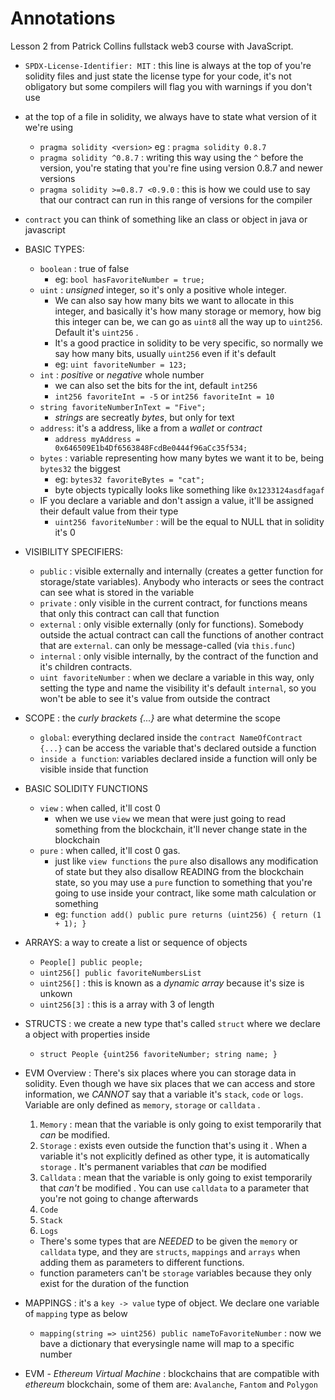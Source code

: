 # Annotations
Lesson 2 from Patrick Collins fullstack web3 course with JavaScript.

- `SPDX-License-Identifier: MIT` : this line is always at the top of you're solidity files and just state the license type for your code, it's not obligatory but some compilers will flag you with warnings if you don't use
- at the top of a file in solidity, we always have to state what version of it we're using
	- `pragma solidity <version>`  eg : `pragma solidity 0.8.7` 
	- `pragma solidity ^0.8.7` : writing this way using the `^` before the version, you're stating that you're fine using version 0.8.7 and newer versions
	- `pragma solidity >=0.8.7 <0.9.0` : this is how we could use to say that our contract can run in this range of versions for the compiler
- `contract` you can think of something like an class or object in java or javascript

- BASIC TYPES:
	- `boolean` : true of false 
		- eg: `bool hasFavoriteNumber = true;` 
	- `uint` : *unsigned* integer, so it's only a positive whole integer. 
		- We can also say how many bits we want to allocate in this integer, and basically it's how many storage or memory, how big this integer can be, we can go as `uint8` all the way up to `uint256`. Default it's `uint256` .  
		- It's a good practice in solidity to be very specific, so normally we say how many bits, usually `uint256` even if it's default
		- eg: `uint favoriteNumber = 123;`
	- `int` : *positive* or *negative* whole number
		- we can also set the bits for the int, default `int256` 
		- `int256 favoriteInt = -5` or `int256 favoriteInt = 10` 
	- `string favoriteNumberInText = "Five";` 
		- *strings* are secreatly *bytes*, but only for text
	- `address`: it's a address, like a from a *wallet* or *contract*
		- `address myAddress = 0x646509E1b4Df6563848FcdBe0444f96aCc35f534;`
	- `bytes` : variable representing how many bytes we want it to be, being `bytes32` the biggest
		- eg: `bytes32 favoriteBytes = "cat";` 
		- byte objects typically looks like something like `0x1233124asdfagaf` 
	- IF you declare a variable and don't assign a value, it'll be assigned their default value from their type
		- `uint256 favoriteNumber` : will be the equal to NULL that in solidity it's 0


- VISIBILITY SPECIFIERS:
	- `public` : visible externally and internally (creates a getter function for storage/state variables). Anybody who interacts or sees the contract can see what is stored in the variable
	- `private` : only visible in the current contract, for functions means that only this contract can call that function
	- `external` : only visible externally (only for functions). Somebody outside the actual contract can call the functions of another contract that are `external`. can only be message-called (via `this.func`)
	- `internal` : only visible internally, by the contract of the function and it's children contracts. 
	- `uint favoriteNumber` : when we declare a variable in this way, only setting the type and name the visibility it's default `internal`, so you won't be able to see it's value from outside the contract
	
- SCOPE : the *curly brackets {...}* are what determine the scope 
	- `global`: everything declared inside the `contract NameOfContract {...}` can be access the variable that's declared outside a function
	- `inside a function`: variables declared inside a function will only be visible inside that function

- BASIC SOLIDITY FUNCTIONS
	- `view` : when called, it'll cost 0 
		- when we use `view` we mean that were just going to read something from the blockchain, it'll never change state in the blockchain
	- `pure` : when called, it'll cost 0 gas.
		- just like `view functions` the `pure` also disallows any modification of state but they also disallow READING from the blockchain state,  so you may use a `pure` function to something that you're going to use inside your contract, like some math calculation or something
		- eg: `function add() public pure returns (uint256) { return (1 + 1); }`

- ARRAYS: a way to create a list or sequence of objects
	- `People[] public people;`
	- `uint256[] public favoriteNumbersList` 
	- `uint256[]` : this is known as a *dynamic array* because it's size is unkown
	- `uint256[3]` : this is a array with 3 of length

- STRUCTS : we create a new type that's called `struct` where we declare a object with properties inside
	- `struct People {uint256 favoriteNumber; string name; }` 

- EVM Overview : There's six places where you can storage data in solidity. Even though we have six places that we can access and store information, we *CANNOT* say that a variable it's `stack`, `code` or `logs`. Variable are only defined as `memory`, `storage` or `calldata` . 
	1. `Memory` : mean that the variable is only going to exist temporarily that *can* be modified. 
	2. `Storage` : exists even outside the function that's using it . When a variable it's not explicitly defined as other type, it is automatically `storage` . It's permanent variables that *can* be modified 
	3. `Calldata` : mean that the variable is only going to exist temporarily that *can't* be modified . You can use `calldata` to a parameter that you're not going to change afterwards 
	4. `Code` 
	5. `Stack`
	6. `Logs` 
	- There's some types that are *NEEDED* to be given the `memory` or `calldata` type, and they are `structs`, `mappings` and `arrays` when adding them as parameters to different functions.
	- function parameters can't be `storage`  variables because they only exist for the duration of the function

- MAPPINGS : it's a `key -> value` type of object. We declare one variable of `mapping` type as below
	- `mapping(string => uint256) public nameToFavoriteNumber` : now we bave a dictionary that everysingle name will map to a specific number

- EVM - *Ethereum Virtual Machine* : blockchains that are compatible with *ethereum* blockchain, some of them are: `Avalanche`, `Fantom` and `Polygon` 
